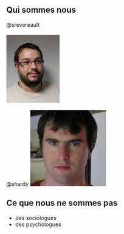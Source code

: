 ## Qui sommes nous



@srevereault

<img src="resources/srevereault.jpg">


@shardy
<img src="resources/shardy.jpg">



## Ce que nous ne sommes pas 

- des sociologues
- des psychologues
